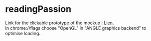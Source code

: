 # readingPassion
Link for the clickable prototype of the mockup : [Lien](https://www.figma.com/proto/bxToUy6ylJsOtMk0nXZpcq/bookPassion?type=design&node-id=4-36&t=Y4NFFeSeKWeD24If-1&scaling=min-zoom&page-id=0%3A1&starting-point-node-id=4%3A36&mode=design).
<br>In chrome://flags choose "OpenGL" in "ANGLE graphics backend" to optimise loading.
